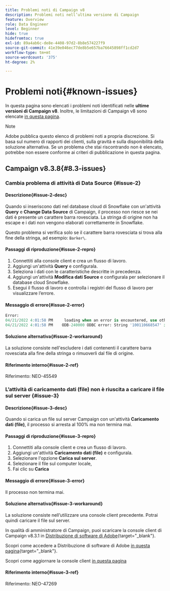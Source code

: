 ```yaml
---
title: Problemi noti di Campaign v8
description: Problemi noti nell’ultima versione di Campaign
feature: Overview
role: Data Engineer
level: Beginner
hide: true
hidefromtoc: true
exl-id: 89a4ab6c-de8e-4408-97d2-8b8e574227f9
source-git-commit: 41e39e046ec77de8b5e657ba76645898ff1cd2d7
workflow-type: tm+mt
source-wordcount: '375'
ht-degree: 2%

---
```


# Problemi noti{#known-issues}

In questa pagina sono elencati i problemi noti identificati nelle **ultime versioni di Campaign v8**. Inoltre, le limitazioni di Campaign v8 sono elencate [in questa pagina](ac-guardrails.md).


>[!NOTE]
>
>Adobe pubblica questo elenco di problemi noti a propria discrezione. Si basa sul numero di rapporti dei clienti, sulla gravità e sulla disponibilità della soluzione alternativa. Se un problema che stai riscontrando non è elencato, potrebbe non essere conforme ai criteri di pubblicazione in questa pagina.

## Campaign v8.3.8{#8.3-issues}

### Cambia problema di attività di Data Source {#issue-2}

#### Descrizione{#issue-2-desc}

Quando si inseriscono dati nel database cloud di Snowflake con un&#39;attività **Query** e **Change Data Source** di Campaign, il processo non riesce se nei dati è presente un carattere barra rovesciata. La stringa di origine non ha escape e i dati non vengono elaborati correttamente in Snowflake.

Questo problema si verifica solo se il carattere barra rovesciata si trova alla fine della stringa, ad esempio: `Barker\`.


#### Passaggi di riproduzione{#issue-2-repro}

1. Connettiti alla console client e crea un flusso di lavoro.
1. Aggiungi un&#39;attività **Query** e configurala.
1. Seleziona i dati con le caratteristiche descritte in precedenza.
1. Aggiungi un&#39;attività **Modifica dati Source** e configurala per selezionare il database cloud Snowflake.
1. Esegui il flusso di lavoro e controlla i registri del flusso di lavoro per visualizzare l’errore.


#### Messaggio di errore{#issue-2-error}

```sql
Error:
04/21/2022 4:01:58 PM     loading when an error is encountered, use other values such as 'SKIP_FILE' or 'CONTINUE' for the ON_ERROR option. For more information on loading options, please run 'info loading_data' in a SQL client. SQLState: 22000
04/21/2022 4:01:58 PM    ODB-240000 ODBC error: String '100110668547' is too long and would be truncated   File 'wkf1656797_21_1_3057430574#458516uploadPart0.chunk.gz', line 1, character 0   Row 90058, column "WKF1656797_21_1"["SCARRIER_ROUTE":13]   If you would like to continue
```

#### Soluzione alternativa{#issue-2-workaround}

La soluzione consiste nell&#39;escludere i dati contenenti il carattere barra rovesciata alla fine della stringa o rimuoverli dal file di origine.


#### Riferimento interno{#issue-2-ref}

Riferimento: NEO-45549


### L’attività di caricamento dati (file) non è riuscita a caricare il file sul server {#issue-3}

#### Descrizione{#issue-3-desc}

Quando si carica un file sul server Campaign con un&#39;attività **Caricamento dati (file)**, il processo si arresta al 100% ma non termina mai.

#### Passaggi di riproduzione{#issue-3-repro}

1. Connettiti alla console client e crea un flusso di lavoro.
1. Aggiungi un&#39;attività **Caricamento dati (file)** e configurala.
1. Selezionare l&#39;opzione **Carica sul server**.
1. Selezionare il file sul computer locale,
1. Fai clic su **Carica**


#### Messaggio di errore{#issue-3-error}

Il processo non termina mai.

#### Soluzione alternativa{#issue-3-workaround}

La soluzione consiste nell’utilizzare una console client precedente. Potrai quindi caricare il file sul server.

In qualità di amministratore di Campaign, puoi scaricare la console client di Campaign v8.3.1 in [Distribuzione di software di Adobe](https://experience.adobe.com/#/downloads/content/software-distribution/en/campaign.html?1_group.propertyvalues.property=.%2Fjcr%3Acontent%2Fmetadata%2Fdc%3Aversion&amp;1_group.propertyvalues.operation=equals&amp;1_group.propertyvalues.0_values=versione-destinazione%3Acampaign%2F8&amp;orderby=%40jcr%3Acontent%2Fjcr%3AlastModified&amp;orderby.sort=desc&amp;layout=list&amp;p.offset=0&amp;p.limit=4){target="_blank"}.

Scopri come accedere a Distribuzione di software di Adobe [ in questa pagina](https://experienceleague.adobe.com/docs/experience-cloud/software-distribution/home.html?lang=it){target="_blank"}.

Scopri come aggiornare la console client [ in questa pagina](connect.md)

#### Riferimento interno{#issue-3-ref}

Riferimento: NEO-47269

